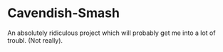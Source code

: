 # Cavendish-Smash
An absolutely ridiculous project which will probably get me into a lot of troubl. (Not really).
